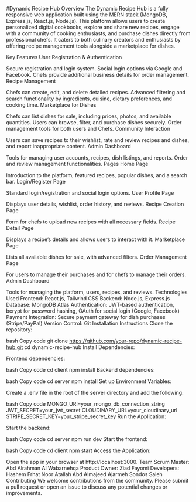 #Dynamic Recipe Hub
Overview
The Dynamic Recipe Hub is a fully responsive web application built using the MERN stack (MongoDB, Express.js, React.js, Node.js). This platform allows users to create personalized digital cookbooks, explore and share new recipes, engage with a community of cooking enthusiasts, and purchase dishes directly from professional chefs. It caters to both culinary creators and enthusiasts by offering recipe management tools alongside a marketplace for dishes.

Key Features
User Registration & Authentication

Secure registration and login system.
Social login options via Google and Facebook.
Chefs provide additional business details for order management.
Recipe Management

Chefs can create, edit, and delete detailed recipes.
Advanced filtering and search functionality by ingredients, cuisine, dietary preferences, and cooking time.
Marketplace for Dishes

Chefs can list dishes for sale, including prices, photos, and available quantities.
Users can browse, filter, and purchase dishes securely.
Order management tools for both users and Chefs.
Community Interaction

Users can save recipes to their wishlist, rate and review recipes and dishes, and report inappropriate content.
Admin Dashboard

Tools for managing user accounts, recipes, dish listings, and reports.
Order and review management functionalities.
Pages
Home Page

Introduction to the platform, featured recipes, popular dishes, and a search bar.
Login/Register Page

Standard login/registration and social login options.
User Profile Page

Displays user details, wishlist, order history, and reviews.
Recipe Creation Page

Form for chefs to upload new recipes with all necessary fields.
Recipe Detail Page

Displays a recipe’s details and allows users to interact with it.
Marketplace Page

Lists all available dishes for sale, with advanced filters.
Order Management Page

For users to manage their purchases and for chefs to manage their orders.
Admin Dashboard

Tools for managing the platform, users, recipes, and reviews.
Technologies Used
Frontend: React.js, Tailwind CSS
Backend: Node.js, Express.js
Database: MongoDB Atlas
Authentication: JWT-based authentication, bcrypt for password hashing, OAuth for social login (Google, Facebook)
Payment Integration: Secure payment gateway for dish purchases (Stripe/PayPal)
Version Control: Git
Installation Instructions
Clone the repository:

bash
Copy code
git clone https://github.com/your-repo/dynamic-recipe-hub.git
cd dynamic-recipe-hub
Install Dependencies:

Frontend dependencies:

bash
Copy code
cd client
npm install
Backend dependencies:

bash
Copy code
cd server
npm install
Set up Environment Variables:

Create a .env file in the root of the server directory and add the following:

bash
Copy code
MONGO_URI=your_mongo_db_connection_string
JWT_SECRET=your_jwt_secret
CLOUDINARY_URL=your_cloudinary_url
STRIPE_SECRET_KEY=your_stripe_secret_key
Run the Application:

Start the backend:

bash
Copy code
cd server
npm run dev
Start the frontend:

bash
Copy code
cd client
npm start
Access the Application:

Open the app in your browser at http://localhost:3000.
Team
Scrum Master: Abd Alrahman Al Wabarnehqa
Product Owner: Ziad Fayomi
Developers:
Hashem Frhat
Noor Atallah
Abd Almajeed Ajarmeh
Sondos Saleh
Contributing
We welcome contributions from the community. Please submit a pull request or open an issue to discuss any potential changes or improvements.
